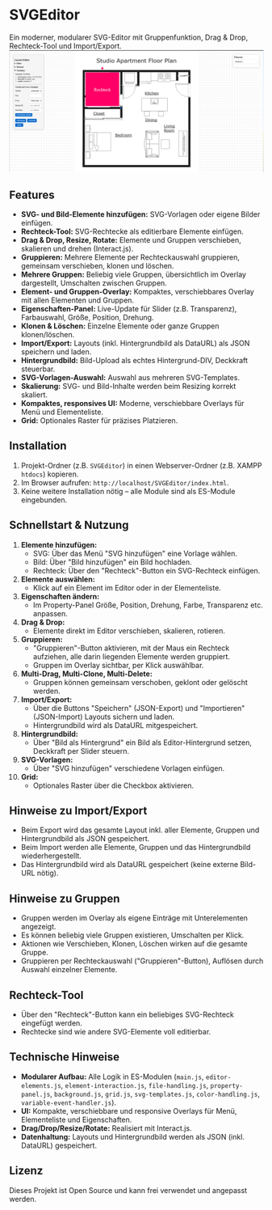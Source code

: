 # SVGEditor

Ein moderner, modularer SVG-Editor mit Gruppenfunktion, Drag & Drop, Rechteck-Tool und Import/Export.
![alt text](image.png)
## Features

- **SVG- und Bild-Elemente hinzufügen:** SVG-Vorlagen oder eigene Bilder einfügen.
- **Rechteck-Tool:** SVG-Rechtecke als editierbare Elemente einfügen.
- **Drag & Drop, Resize, Rotate:** Elemente und Gruppen verschieben, skalieren und drehen (Interact.js).
- **Gruppieren:** Mehrere Elemente per Rechteckauswahl gruppieren, gemeinsam verschieben, klonen und löschen.
- **Mehrere Gruppen:** Beliebig viele Gruppen, übersichtlich im Overlay dargestellt, Umschalten zwischen Gruppen.
- **Element- und Gruppen-Overlay:** Kompaktes, verschiebbares Overlay mit allen Elementen und Gruppen.
- **Eigenschaften-Panel:** Live-Update für Slider (z.B. Transparenz), Farbauswahl, Größe, Position, Drehung.
- **Klonen & Löschen:** Einzelne Elemente oder ganze Gruppen klonen/löschen.
- **Import/Export:** Layouts (inkl. Hintergrundbild als DataURL) als JSON speichern und laden.
- **Hintergrundbild:** Bild-Upload als echtes Hintergrund-DIV, Deckkraft steuerbar.
- **SVG-Vorlagen-Auswahl:** Auswahl aus mehreren SVG-Templates.
- **Skalierung:** SVG- und Bild-Inhalte werden beim Resizing korrekt skaliert.
- **Kompaktes, responsives UI:** Moderne, verschiebbare Overlays für Menü und Elementeliste.
- **Grid:** Optionales Raster für präzises Platzieren.

## Installation

1. Projekt-Ordner (z.B. `SVGEditor`) in einen Webserver-Ordner (z.B. XAMPP `htdocs`) kopieren.
2. Im Browser aufrufen: `http://localhost/SVGEditor/index.html`.
3. Keine weitere Installation nötig – alle Module sind als ES-Module eingebunden.

## Schnellstart & Nutzung

1. **Elemente hinzufügen:**
   - SVG: Über das Menü "SVG hinzufügen" eine Vorlage wählen.
   - Bild: Über "Bild hinzufügen" ein Bild hochladen.
   - Rechteck: Über den "Rechteck"-Button ein SVG-Rechteck einfügen.
2. **Elemente auswählen:**
   - Klick auf ein Element im Editor oder in der Elementeliste.
3. **Eigenschaften ändern:**
   - Im Property-Panel Größe, Position, Drehung, Farbe, Transparenz etc. anpassen.
4. **Drag & Drop:**
   - Elemente direkt im Editor verschieben, skalieren, rotieren.
5. **Gruppieren:**
   - "Gruppieren"-Button aktivieren, mit der Maus ein Rechteck aufziehen, alle darin liegenden Elemente werden gruppiert.
   - Gruppen im Overlay sichtbar, per Klick auswählbar.
6. **Multi-Drag, Multi-Clone, Multi-Delete:**
   - Gruppen können gemeinsam verschoben, geklont oder gelöscht werden.
7. **Import/Export:**
   - Über die Buttons "Speichern" (JSON-Export) und "Importieren" (JSON-Import) Layouts sichern und laden.
   - Hintergrundbild wird als DataURL mitgespeichert.
8. **Hintergrundbild:**
   - Über "Bild als Hintergrund" ein Bild als Editor-Hintergrund setzen, Deckkraft per Slider steuern.
9. **SVG-Vorlagen:**
   - Über "SVG hinzufügen" verschiedene Vorlagen einfügen.
10. **Grid:**
    - Optionales Raster über die Checkbox aktivieren.

## Hinweise zu Import/Export

- Beim Export wird das gesamte Layout inkl. aller Elemente, Gruppen und Hintergrundbild als JSON gespeichert.
- Beim Import werden alle Elemente, Gruppen und das Hintergrundbild wiederhergestellt.
- Das Hintergrundbild wird als DataURL gespeichert (keine externe Bild-URL nötig).

## Hinweise zu Gruppen

- Gruppen werden im Overlay als eigene Einträge mit Unterelementen angezeigt.
- Es können beliebig viele Gruppen existieren, Umschalten per Klick.
- Aktionen wie Verschieben, Klonen, Löschen wirken auf die gesamte Gruppe.
- Gruppieren per Rechteckauswahl ("Gruppieren"-Button), Auflösen durch Auswahl einzelner Elemente.

## Rechteck-Tool

- Über den "Rechteck"-Button kann ein beliebiges SVG-Rechteck eingefügt werden.
- Rechtecke sind wie andere SVG-Elemente voll editierbar.

## Technische Hinweise

- **Modularer Aufbau:** Alle Logik in ES-Modulen (`main.js`, `editor-elements.js`, `element-interaction.js`, `file-handling.js`, `property-panel.js`, `background.js`, `grid.js`, `svg-templates.js`, `color-handling.js`, `variable-event-handler.js`).
- **UI:** Kompakte, verschiebbare und responsive Overlays für Menü, Elementeliste und Eigenschaften.
- **Drag/Drop/Resize/Rotate:** Realisiert mit Interact.js.
- **Datenhaltung:** Layouts und Hintergrundbild werden als JSON (inkl. DataURL) gespeichert.

## Lizenz

Dieses Projekt ist Open Source und kann frei verwendet und angepasst werden.
